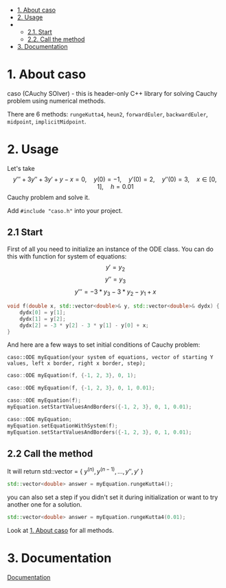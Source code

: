 - [1. About caso](#1-about-caso)
- [2. Usage](#2-usage)
- 	- [2.1. Start](#21-start)
	- [2.2. Call the method](#23-call-the-method)
- [3. Documentation](#3-documentation)
# 1. About caso
caso (CAuchy SOlver) - this is header-only C++ library for solving Cauchy problem using numerical methods.

There are 6 methods: ```rungeKutta4```, ```heun2```, ```forwardEuler```, ```backwardEuler```, ```midpoint```, ```implicitMidpoint```.
# 2. Usage
Let's take $$y''' + 3y'' + 3y' + y - x = 0, \quad y(0) = -1, \quad y'(0) = 2, \quad y''(0) = 3, \quad x \in [0, 1], \quad h = 0.01$$ Cauchy problem and solve it.

Add ```#include "caso.h"``` into your project.

## 2.1 Start
First of all you need to initialize an instance of the ODE class.
You can do this with function for system of equations:
$$y' = y_2$$
$$y'' = y_3$$
$$y''' = -3 * y_3 - 3 * y_2 - y_1 + x$$
```Cpp
void f(double x, std::vector<double>& y, std::vector<double>& dydx) {
    dydx[0] = y[1];
    dydx[1] = y[2];
    dydx[2] = -3 * y[2] - 3 * y[1] - y[0] + x;
}
```
And here are a few ways to set initial conditions of Cauchy problem:

```caso::ODE myEquation(your system of equations, vector of starting Y values, left x border, right x border, step);```
```Cpp
caso::ODE myEquation(f, {-1, 2, 3}, 0, 1);
```
```Cpp
caso::ODE myEquation(f, {-1, 2, 3}, 0, 1, 0.01);
```
```Cpp
caso::ODE myEquation(f);
myEquation.setStartValuesAndBorders({-1, 2, 3}, 0, 1, 0.01);
```
```Cpp
caso::ODE myEquation;
myEquation.setEquationWithSystem(f);
myEquation.setStartValuesAndBorders({-1, 2, 3}, 0, 1, 0.01);
```

## 2.2 Call the method
It will return std::vector<double> = { $y^{(n)}, y^{(n-1)},..., y'', y'$ }
```Cpp
std::vector<double> answer = myEquation.rungeKutta4();
```

you can also set a step if you didn't set it during initialization or want to try another one for a solution.
```Cpp
std::vector<double> answer = myEquation.rungeKutta4(0.01);
```
Look at [1. About caso](#1-about-caso) for all methods.

# 3. Documentation
[Documentation](https://d33fur.github.io/caso/index.html)
